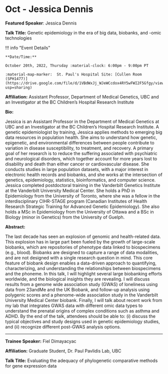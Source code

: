 # Oct - Jessica Dennis

**Featured Speaker**: Jessica Dennis

**Talk Title:** Genetic epidemiology in the era of big data, biobanks, and -omic technologies

<!-- ![type:video](https://www.youtube.com/embed/<CODE>) -->

!!! info "Event Details"

    **Date/Time:**

    October 20th, 2022, Thursday :material-clock: 6:00pm - 9:00pm PT

    :material-map-marker:  St. Paul's Hospital Site: [Cullen Room (SPH1477)](https://drive.google.com/file/d/1VBdWxJj_WJeWCcdox4RY5wFWI2F5Gfgy/view?usp=sharing)

**Affiliation:** Assistant Professor, Department of Medical Genetics, UBC and an Investigator at the BC Children’s Hospital Research Institute

**Bio:**

Jessica is an Assistant Professor in the Department of Medical Genetics at UBC and an Investigator at the BC Children’s Hospital Research Institute. A genetic epidemiologist by training, Jessica applies methods to emerging big data resources in population health. She aims to understand how genetic, epigenetic, and environmental differences between people contribute to variation in disease susceptibility, to treatment, and recovery. A primary goal of her research is to reduce the suffering associated with psychiatric and neurological disorders, which together account for more years lost to disability and death than either cancer or cardiovascular disease. She conducts studies in large population datasets, with a major interest in electronic health records and biobanks, and she works at the intersection of genetics, epidemiology, statistics, bioinformatics, and computer science. Jessica completed postdoctoral training in the Vanderbilt Genetics Institute at the Vanderbilt University Medical Center. She holds a PhD in Epidemiology from the University of Toronto, where she was a fellow in the interdisciplinary CIHR-STAGE program (Canadian Institutes of Health Research Strategic Training for Advanced Genetic Epidemiology). She also holds a MSc in Epidemiology from the University of Ottawa and a BSc in Biology (minor in Genetics) from the University of Guelph.

**Abstract:**

The last decade has seen an explosion of genomic and health-related data. This explosion has in large part been fueled by the growth of large-scale biobanks, which are repositories of phenotype data linked to biospecimens (e.g., blood). Biobanks are designed to capture a range of data modalities, and are not designed with a single research question in mind. This core feature of biobank design enables a data-driven approach to quantifying, characterizing, and understanding the relationships between biospecimens and the phoneme. In this talk, I will highlight several large biobanking efforts worldwide, and the biological insights they are revealing. I will discuss results from a genome wide association study (GWAS) of loneliness using data from 23andMe and the UK Biobank, and follow-up analysis using polygenic scores and a phenome-wide association study in the Vanderbilt University Medical Center biobank. Finally, I will talk about recent work from my lab that integrates GWAS data with different omic data types to understand the prenatal origins of complex conditions such as asthma and ADHD. By the end of the talk, attendees should be able to: (i) discuss the typical objectives and study designs used in genetic epidemiology studies, and (ii) recognize different post-GWAS analysis options.

---

**Trainee Speaker:** Fiel Dimayacyac

**Affiliation:** Graduate Student, Dr. Paul Pavlidis Lab, UBC

**Talk Title:** Evaluating the adequacy of phylogenetic comparative methods for gene expression data
